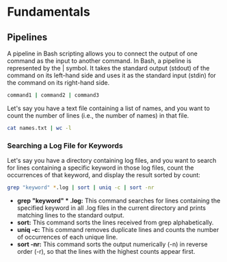 # Fundamentals

## Pipelines

A pipeline in Bash scripting allows you to connect the output of one command as the input to another command.
In Bash, a pipeline is represented by the | symbol. It takes the standard output (stdout) of the command on its left-hand side and uses it as the standard input (stdin) for the command on its right-hand side.
```bash
command1 | command2 | command3
```

Let's say you have a text file containing a list of names, and you want to count the number of lines (i.e., the number of names) in that file.
```bash
cat names.txt | wc -l
```
### Searching a Log File for Keywords
Let's say you have a directory containing log files, and you want to search for lines containing a specific keyword in those log files, count the occurrences of that keyword, and display the result sorted by count:

```bash
grep "keyword" *.log | sort | uniq -c | sort -nr
```
- **grep "keyword" * .log:** This command searches for lines containing the specified keyword in all .log files in the current directory and prints matching lines to the standard output.
- **sort:** This command sorts the lines received from grep alphabetically.
- **uniq -c:** This command removes duplicate lines and counts the number of occurrences of each unique line.
- **sort -nr:** This command sorts the output numerically (-n) in reverse order (-r), so that the lines with the highest counts appear first.







